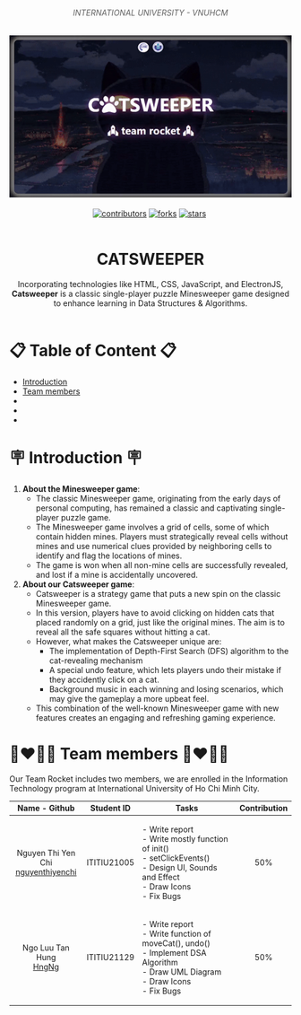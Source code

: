 <h6 align="center" style="color: rgb(98, 98, 98);">INTERNATIONAL UNIVERSITY - VNUHCM</h6>
<div id="top" align ="center">
    <img src="./src/GameStage/resources/forReadme/banner.gif" alt="Banner">
</div>
<br>
<div align="center">
    <a href="https://github.com/nguyenthiyenchi/catsweeper/graphs/contributors"><img alt="contributors" src="https://img.shields.io/github/contributors/nguyenthiyenchi/catsweeper.svg?color=808080"></a>
    <a href="https://github.com/nguyenthiyenchi/catsweeper/forks"><img alt="forks" src="https://img.shields.io/github/stars/nguyenthiyenchi/catsweeper"></a>
    <a href="https://github.com/nguyenthiyenchi/catsweeper/stargazers"><img alt="stars" src="https://img.shields.io/github/stars/nguyenthiyenchi/catsweeper"></a>
    <a href="https://github.com//nguyenthiyenchi/catsweeper/issues"><img alt="" src="https://img.shields.io/github/issues/nguyenthiyenchi/catsweeper.svg?color=808080"></a>
    <br>
    <img alt="" src="https://img.shields.io/github/created-at/nguyenthiyenchi/catsweeper?labelColor=808080&color=808080">
</div>
<div align="center">    
    <h1>CATSWEEPER</h1>    
    Incorporating technologies like HTML, CSS, JavaScript, and ElectronJS, <strong>Catsweeper</strong> is a classic single-player puzzle Minesweeper game designed to enhance learning in Data Structures & Algorithms.
</div>   
<br>

# :clipboard: Table of Content :clipboard:
- [Introduction](#introduction)
- [Team members](#team-members)
-
-
-

# :placard: Introduction :placard:
<!-- demo video here -->
1. **About the Minesweeper game**:
    - The classic Minesweeper game, originating from the early days of personal computing, has remained a classic and captivating single-player puzzle game.
    - The Minesweeper game involves a grid of cells, some of which contain hidden mines. Players must strategically reveal cells without mines and use numerical clues provided by neighboring cells to identify and flag the locations of mines. 
    - The game is won when all non-mine cells are successfully revealed, and lost if a mine is accidentally uncovered.
2. **About our Catsweeper game**:
    - Catsweeper is a strategy game that puts a new spin on the classic Minesweeper game. 
    - In this version, players have to avoid clicking on hidden cats that placed randomly on a grid, just like the original mines. The aim is to reveal all the safe squares without hitting a cat. 
    - However, what makes the Catsweeper unique are:    
        - The implementation of Depth-First Search (DFS) algorithm to the cat-revealing mechanism
        - A special undo feature, which lets players undo their mistake if they accidently click on a cat. 
        - Background music in each winning and losing scenarios\, which may give the gameplay a more upbeat feel.
    - This combination of the well-known Minesweeper game with new features creates an engaging and refreshing gaming experience.

# :couplekiss_man_woman: Team members :couplekiss_man_woman:
Our Team Rocket includes two members, we are enrolled in the Information Technology program at International University of Ho Chi Minh City.

|Name - Github|Student ID|Tasks|Contribution|
|:------------:|:-----:|:---------------:|:----:|
|Nguyen Thi Yen Chi<br>[nguyenthiyenchi](https://github.com/nguyenthiyenchi)|ITITIU21005|<p align="left">- Write report<br>- Write mostly function of init()<br>- setClickEvents()<br>- Design UI, Sounds and Effect<br>- Draw Icons<br>- Fix Bugs</p>|50%|
|Ngo Luu Tan Hung<br>[HngNg](https://github.com/HngNg)|ITITIU21129|<p align="left">- Write report<br>- Write function of moveCat(), undo()<br>- Implement DSA Algorithm<br>- Draw UML Diagram<br>- Draw Icons<br>- Fix Bugs</p>|50%|

